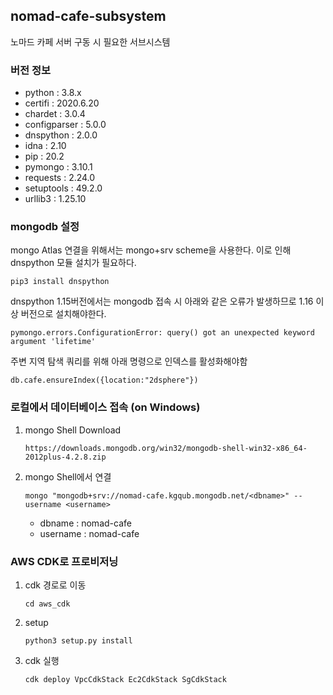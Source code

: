 ## nomad-cafe-subsystem
노마드 카페 서버 구동 시 필요한 서브시스템

### 버전 정보

- python : 3.8.x
- certifi	: 2020.6.20
- chardet	: 3.0.4
- configparser : 	5.0.0
- dnspython	: 2.0.0
- idna	: 2.10
- pip	: 20.2
- pymongo	: 3.10.1
- requests : 2.24.0
- setuptools : 	49.2.0
- urllib3 : 1.25.10

### mongodb 설정
mongo Atlas 연결을 위해서는 mongo+srv scheme을 사용한다. 이로 인해 dnspython 모듈 설치가 필요하다.
```
pip3 install dnspython
```
dnspython 1.15버전에서는 mongodb 접속 시 아래와 같은 오류가 발생하므로 1.16 이상 버전으로 설치해야한다.
```
pymongo.errors.ConfigurationError: query() got an unexpected keyword argument 'lifetime'
```
주변 지역 탐색 쿼리를 위해 아래 명령으로 인덱스를 활성화해야함
```
db.cafe.ensureIndex({location:"2dsphere"})
```

### 로컬에서 데이터베이스 접속 (on Windows)
1. mongo Shell Download
    ```
    https://downloads.mongodb.org/win32/mongodb-shell-win32-x86_64-2012plus-4.2.8.zip
    ```
2. mongo Shell에서 연결
    ```
    mongo "mongodb+srv://nomad-cafe.kgqub.mongodb.net/<dbname>" --username <username>
    ```
    - dbname : nomad-cafe
    - username : nomad-cafe
    
### AWS CDK로 프로비저닝
1. cdk 경로로 이동
    ```buildoutcfg
    cd aws_cdk
    ```
2. setup
    ```buildoutcfg
    python3 setup.py install
    ```
3. cdk 실행
    ```buildoutcfg
    cdk deploy VpcCdkStack Ec2CdkStack SgCdkStack
    ```